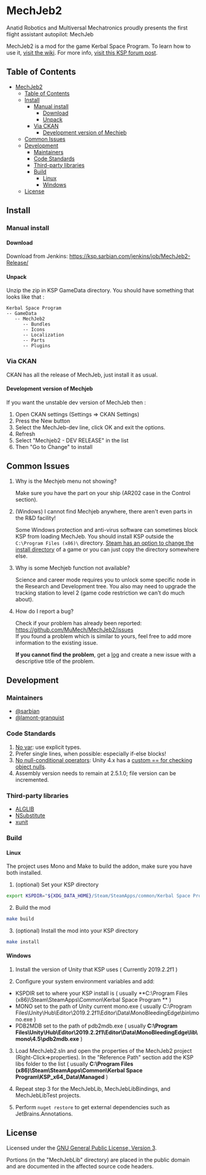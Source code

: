 # MechJeb2

Anatid Robotics and Multiversal Mechatronics proudly presents the first flight assistant autopilot: MechJeb

MechJeb2 is a mod for the game Kerbal Space Program. To learn how to use it, [visit the wiki][wiki]. For more
info, [visit this KSP forum post][post].

[wiki]: https://github.com/MuMech/MechJeb2/wiki

[post]: http://forum.kerbalspaceprogram.com/index.php?/topic/154834-122-anatid-robotics-mumech-mechjeb-autopilot-260-12-dec-2016/

## Table of Contents

- [MechJeb2](#mechjeb2)
    - [Table of Contents](#table-of-contents)
    - [Install](#install)
        - [Manual install](#manual-install)
            - [Download](#download)
            - [Unpack](#unpack)
        - [Via CKAN](#via-ckan)
            - [Development version of Mechjeb](#development-version-of-mechjeb)
    - [Common Issues](#common-issues)
    - [Development](#development)
        - [Maintainers](#maintainers)
        - [Code Standards](#code-standards)
        - [Third-party libraries](#third-party-libraries)
        - [Build](#build)
            - [Linux](#linux)
            - [Windows](#windows)
    - [License](#license)

## Install

### Manual install

#### Download

Download from Jenkins:
<https://ksp.sarbian.com/jenkins/job/MechJeb2-Release/>

#### Unpack

Unzip the zip in KSP GameData directory. You should have something that looks like that :

    Kerbal Space Program
    -- GameData
       -- MechJeb2
          -- Bundles
          -- Icons
          -- Localization
          -- Parts
          -- Plugins

### Via CKAN

CKAN has all the release of MechJeb, just install it as usual.

#### Development version of Mechjeb

If you want the unstable dev version of MechJeb then :

1. Open CKAN settings (Settings => CKAN Settings)
2. Press the New button
3. Select the MechJeb-dev line, click OK and exit the options.
4. Refresh
5. Select "Mechjeb2 - DEV RELEASE" in the list
6. Then "Go to Change" to install

## Common Issues

1. Why is the Mechjeb menu not showing?

   Make sure you have the part on your ship (AR202 case in the Control section).

2. (Windows) I cannot find Mechjeb anywhere, there aren't even parts in the R&D facility!

   Some Windows protection and anti-virus software can sometimes block KSP from loading MechJeb.
   You should install KSP outside the `C:\Program Files (x86)\`
   directory. [Steam has an option to change the install directory](https://support.steampowered.com/kb_article.php?ref=7710-tdlc-0426)
   of a game or you can just copy the directory somewhere else.

3. Why is some Mechjeb function not available?

   Science and career mode requires you to unlock some specific node in the Research and Development tree.
   You also may need to upgrade the tracking station to level 2 (game code restriction we can't do much about).

4. How do I report a bug?

   Check if your problem has already been reported: <https://github.com/MuMech/MechJeb2/issues>  
   If you found a problem which is similar to yours, feel free to add more information to the existing issue.

   **If you cannot find the problem**, get
   a [log](https://forum.kerbalspaceprogram.com/index.php?/topic/83212-how-to-get-support-read-first/#Logs) and create a
   new issue with a descriptive title of the problem.

## Development

### Maintainers

- [@sarbian](https://github.com/sarbian)
- [@lamont-granquist](https://github.com/lamont-granquist)

### Code Standards

1. [No var](https://docs.microsoft.com/en-us/visualstudio/ide/reference/convert-var-to-explicit-type): use explicit
   types.
2. Prefer single lines, when possible: especially if-else blocks!
3. [No null-conditional operators](https://docs.microsoft.com/en-us/dotnet/csharp/language-reference/operators/member-access-operators#null-conditional-operators--and-):
   Unity 4.x has
   a [custom == for checking object nulls](https://blog.unity.com/technology/custom-operator-should-we-keep-it).
4. Assembly version needs to remain at 2.5.1.0; file version can be incremented.

### Third-party libraries

- [ALGLIB](https://www.alglib.net/)
- [NSubstitute](https://nsubstitute.github.io/)
- [xunit](https://xunit.net/)

### Build

#### Linux

The project uses Mono and Make to build the addon, make sure you have both installed.

1. (optional) Set your KSP directory

```sh
export KSPDIR="${XDG_DATA_HOME}/Steam/SteamApps/common/Kerbal Space Program"
```

2. Build the mod

```sh
make build
```

3. (optional) Install the mod into your KSP directory

```sh
make install
```

#### Windows

1. Install the version of Unity that KSP uses ( Currently 2019.2.2f1 )

2. Configure your system environment variables and add:

- KSPDIR set to where your KSP install is ( usually **C:\Program Files (x86)\Steam\SteamApps\Common\Kerbal Space Program
  ** )
- MONO set to the path of Unity current mono.exe ( usually C:\Program
  Files\Unity\Hub\Editor\2019.2.2f1\Editor\Data\MonoBleedingEdge\bin\mono.exe )
- PDB2MDB set to the path of pdb2mdb.exe ( usually **C:\Program
  Files\Unity\Hub\Editor\2019.2.2f1\Editor\Data\MonoBleedingEdge\lib\mono\4.5\pdb2mdb.exe** )

3. Load MechJeb2.sln and open the properties of the MechJeb2 project (Right-Click=>properties). In the "Reference Path"
   section add the KSP libs folder to the list ( usually **C:\Program Files (x86)\Steam\SteamApps\Common\Kerbal Space
   Program\KSP_x64_Data\Managed** )

4. Repeat step 3 for the MechJebLib, MechJebLibBindings, and MechJebLibTest projects.

5. Perform `nuget restore` to get external dependencies such as JetBrains.Annotations.

## License

Licensed under the [GNU General Public License, Version 3](LICENSE.md).

Portions (in the "MechJebLib" directory) are placed in the public domain and are documented in
the affected source code headers.

